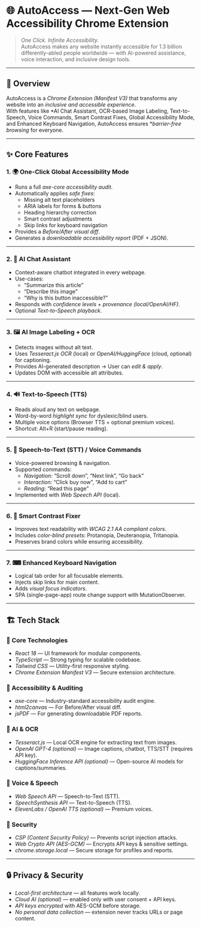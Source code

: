 # 🌐 AutoAccess — Next-Gen Web Accessibility Chrome Extension  

> *One Click. Infinite Accessibility.*  
> AutoAccess makes any website instantly accessible for 1.3 billion differently-abled people worldwide — with AI-powered assistance, voice interaction, and inclusive design tools.  

---

## 🚀 Overview  

AutoAccess is a *Chrome Extension (Manifest V3)* that transforms any website into an *inclusive and accessible experience*.  
With features like *AI Chat Assistant, OCR-based Image Labeling, Text-to-Speech, Voice Commands, Smart Contrast Fixes, Global Accessibility Mode, and Enhanced Keyboard Navigation, AutoAccess ensures **barrier-free browsing* for everyone.  

---

## ✨ Core Features  

### 1. 🌍 One-Click Global Accessibility Mode  
- Runs a full *axe-core accessibility audit*.  
- Automatically applies *safe fixes*:  
  - Missing alt text placeholders  
  - ARIA labels for forms & buttons  
  - Heading hierarchy correction  
  - Smart contrast adjustments  
  - Skip links for keyboard navigation  
- Provides a *Before/After visual diff*.  
- Generates a *downloadable accessibility report* (PDF + JSON).  

---

### 2. 🤖 AI Chat Assistant  
- Context-aware chatbot integrated in every webpage.  
- Use-cases:  
  - “Summarize this article”  
  - “Describe this image”  
  - “Why is this button inaccessible?”  
- Responds with *confidence levels + provenance (local/OpenAI/HF)*.  
- Optional *Text-to-Speech playback*.  

---

### 3. 🖼 AI Image Labeling + OCR  
- Detects images without alt text.  
- Uses *Tesseract.js OCR* (local) or *OpenAI/HuggingFace* (cloud, optional) for captioning.  
- Provides AI-generated description → User can *edit & apply*.  
- Updates DOM with accessible alt attributes.  

---

### 4. 🔊 Text-to-Speech (TTS)  
- Reads aloud any text on webpage.  
- Word-by-word *highlight sync* for dyslexic/blind users.  
- Multiple voice options (Browser TTS + optional premium voices).  
- Shortcut: Alt+R (start/pause reading).  

---

### 5. 🎤 Speech-to-Text (STT) / Voice Commands  
- Voice-powered browsing & navigation.  
- Supported commands:  
  - *Navigation:* “Scroll down”, “Next link”, “Go back”  
  - *Interaction:* “Click buy now”, “Add to cart”  
  - *Reading:* “Read this page”  
- Implemented with *Web Speech API* (local).  

---

### 6. 🎨 Smart Contrast Fixer  
- Improves text readability with *WCAG 2.1 AA compliant colors*.  
- Includes *color-blind presets*: Protanopia, Deuteranopia, Tritanopia.  
- Preserves brand colors while ensuring accessibility.  

---

### 7. ⌨ Enhanced Keyboard Navigation  
- Logical tab order for all focusable elements.  
- Injects skip links for main content.  
- Adds *visual focus indicators*.  
- SPA (single-page-app) route change support with MutationObserver.  

---

## 🏗 Tech Stack  

### 🔹 Core Technologies  
- *React 18* — UI framework for modular components.  
- *TypeScript* — Strong typing for scalable codebase.  
- *Tailwind CSS* — Utility-first responsive styling.  
- *Chrome Extension Manifest V3* — Secure extension architecture.  

### 🔹 Accessibility & Auditing  
- *axe-core* — Industry-standard accessibility audit engine.  
- *html2canvas* — For Before/After visual diff.  
- *jsPDF* — For generating downloadable PDF reports.  

### 🔹 AI & OCR  
- *Tesseract.js* — Local OCR engine for extracting text from images.  
- *OpenAI GPT-4 (optional)* — Image captions, chatbot, TTS/STT (requires API key).  
- *HuggingFace Inference API (optional)* — Open-source AI models for captions/summaries.  

### 🔹 Voice & Speech  
- *Web Speech API* — Speech-to-Text (STT).  
- *SpeechSynthesis API* — Text-to-Speech (TTS).  
- *ElevenLabs / OpenAI TTS (optional)* — Premium voices.  

### 🔹 Security  
- *CSP (Content Security Policy)* — Prevents script injection attacks.  
- *Web Crypto API (AES-GCM)* — Encrypts API keys & sensitive settings.  
- *chrome.storage.local* — Secure storage for profiles and reports.  

---

## 🔒 Privacy & Security  

- *Local-first architecture* — all features work locally.  
- *Cloud AI (optional)* — enabled only with user consent + API keys.  
- *API keys encrypted* with AES-GCM before storage.  
- *No personal data collection* — extension never tracks URLs or page content.  



